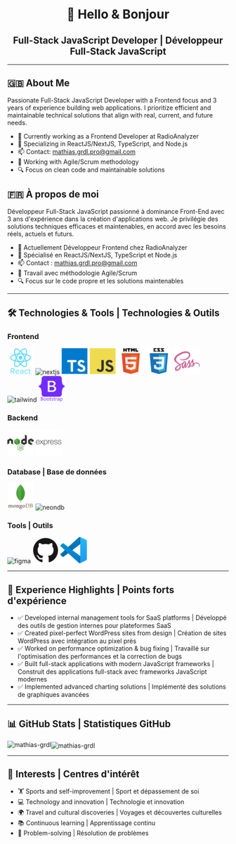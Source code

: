 <div align="center">

# 👋 Hello & Bonjour

## Full-Stack JavaScript Developer | Développeur Full-Stack JavaScript

</div>

---

## 🇬🇧 About Me

Passionate Full-Stack JavaScript Developer with a Frontend focus and 3 years of experience building web applications. I prioritize efficient and maintainable technical solutions that align with real, current, and future needs.

- 💼 Currently working as a Frontend Developer at RadioAnalyzer
- 🚀 Specializing in ReactJS/NextJS, TypeScript, and Node.js
- 📫 Contact: mathias.grdl.pro@gmail.com
- 🧩 Working with Agile/Scrum methodology
- 🔍 Focus on clean code and maintainable solutions

## 🇫🇷 À propos de moi

Développeur Full-Stack JavaScript passionné à dominance Front-End avec 3 ans d'expérience dans la création d'applications web. Je privilégie des solutions techniques efficaces et maintenables, en accord avec les besoins réels, actuels et futurs.

- 💼 Actuellement Développeur Frontend chez RadioAnalyzer
- 🚀 Spécialisé en ReactJS/NextJS, TypeScript et Node.js
- 📫 Contact : mathias.grdl.pro@gmail.com
- 🧩 Travail avec méthodologie Agile/Scrum
- 🔍 Focus sur le code propre et les solutions maintenables

---

## 🛠️ Technologies & Tools | Technologies & Outils

### Frontend
<p>
<img src="https://raw.githubusercontent.com/devicons/devicon/master/icons/react/react-original-wordmark.svg" alt="react" width="60" height="60"/>
<img src="https://cdn.worldvectorlogo.com/logos/nextjs-2.svg" alt="nextjs" width="60" height="60"/>
<img src="https://raw.githubusercontent.com/devicons/devicon/master/icons/typescript/typescript-original.svg" alt="typescript" width="60" height="60"/>
<img src="https://raw.githubusercontent.com/devicons/devicon/master/icons/javascript/javascript-original.svg" alt="javascript" width="60" height="60"/>
<img src="https://raw.githubusercontent.com/devicons/devicon/master/icons/html5/html5-original-wordmark.svg" alt="html5" width="60" height="60"/>
<img src="https://raw.githubusercontent.com/devicons/devicon/master/icons/css3/css3-original-wordmark.svg" alt="css3" width="60" height="60"/>
<img src="https://raw.githubusercontent.com/devicons/devicon/master/icons/sass/sass-original.svg" alt="sass" width="60" height="60"/>
<img src="https://upload.wikimedia.org/wikipedia/commons/thumb/d/d5/Tailwind_CSS_Logo.svg/1024px-Tailwind_CSS_Logo.svg.png?20230715030042" alt="tailwind" width="60" height="60"/>
<img src="https://raw.githubusercontent.com/devicons/devicon/master/icons/bootstrap/bootstrap-plain-wordmark.svg" alt="bootstrap" width="60" height="60"/>
</p>

### Backend
<p>
<img src="https://raw.githubusercontent.com/devicons/devicon/master/icons/nodejs/nodejs-original-wordmark.svg" alt="nodejs" width="60" height="60"/>
<img src="https://raw.githubusercontent.com/devicons/devicon/master/icons/express/express-original-wordmark.svg" alt="express" width="60" height="60"/>
</p>

### Database | Base de données
<p>
<img src="https://raw.githubusercontent.com/devicons/devicon/master/icons/mongodb/mongodb-original-wordmark.svg" alt="mongodb" width="60" height="60"/>
<img src="https://avatars.githubusercontent.com/u/77690634?s=200&v=4" alt="neondb" width="60" height="60"/>
</p>

### Tools | Outils
<p>
<img src="https://www.vectorlogo.zone/logos/figma/figma-icon.svg" alt="figma" width="60" height="60"/>
<img src="https://raw.githubusercontent.com/devicons/devicon/master/icons/github/github-original.svg" alt="github" width="60" height="60"/>
<img src="https://raw.githubusercontent.com/devicons/devicon/master/icons/vscode/vscode-original.svg" alt="vscode" width="60" height="60"/>
</p>

---

## 💼 Experience Highlights | Points forts d'expérience

- ✅ Developed internal management tools for SaaS platforms | Développé des outils de gestion internes pour plateformes SaaS
- ✅ Created pixel-perfect WordPress sites from design | Création de sites WordPress avec intégration au pixel près
- ✅ Worked on performance optimization & bug fixing | Travaillé sur l'optimisation des performances et la correction de bugs
- ✅ Built full-stack applications with modern JavaScript frameworks | Construit des applications full-stack avec frameworks JavaScript modernes
- ✅ Implemented advanced charting solutions | Implémenté des solutions de graphiques avancées

---

## 📊 GitHub Stats | Statistiques GitHub

<p>
<img align="left" src="https://github-readme-stats.vercel.app/api/top-langs?username=mathias-grdl&show_icons=true&locale=en&layout=compact" alt="mathias-grdl" />
</p>

<p>
<img align="center" src="https://github-readme-stats.vercel.app/api?username=mathias-grdl&show_icons=true&locale=en" alt="mathias-grdl" />
</p>

---

## 🌟 Interests | Centres d'intérêt

- 🏋️ Sports and self-improvement | Sport et dépassement de soi
- 💻 Technology and innovation | Technologie et innovation
- 🌍 Travel and cultural discoveries | Voyages et découvertes culturelles
- 📚 Continuous learning | Apprentissage continu
- 🧠 Problem-solving | Résolution de problèmes
